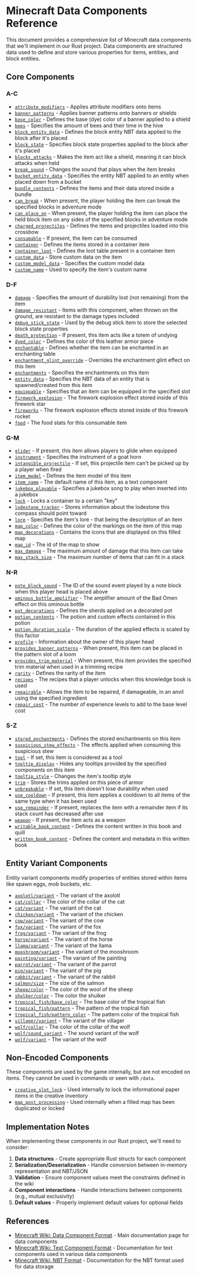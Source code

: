 # Minecraft Data Components Reference

This document provides a comprehensive list of Minecraft data components that we'll implement in our Rust project. Data components are structured data used to define and store various properties for items, entities, and block entities.

## Core Components

### A-C

- [`attribute_modifiers`](https://minecraft.wiki/w/Data_component_format#attribute_modifiers) - Applies attribute modifiers onto items
- [`banner_patterns`](https://minecraft.wiki/w/Data_component_format#banner_patterns) - Applies banner patterns onto banners or shields
- [`base_color`](https://minecraft.wiki/w/Data_component_format#base_color) - Defines the base (dye) color of a banner applied to a shield
- [`bees`](https://minecraft.wiki/w/Data_component_format#bees) - Specifies the amount of bees and their time in the hive
- [`block_entity_data`](https://minecraft.wiki/w/Data_component_format#block_entity_data) - Defines the block entity NBT data applied to the block after it's placed
- [`block_state`](https://minecraft.wiki/w/Data_component_format#block_state) - Specifies block state properties applied to the block after it's placed
- [`blocks_attacks`](https://minecraft.wiki/w/Data_component_format#blocks_attacks) - Makes the item act like a shield, meaning it can block attacks when held
- [`break_sound`](https://minecraft.wiki/w/Data_component_format#break_sound) - Changes the sound that plays when the item breaks
- [`bucket_entity_data`](https://minecraft.wiki/w/Data_component_format#bucket_entity_data) - Specifies the entity NBT applied to an entity when placed down from a bucket
- [`bundle_contents`](https://minecraft.wiki/w/Data_component_format#bundle_contents) - Defines the items and their data stored inside a bundle
- [`can_break`](https://minecraft.wiki/w/Data_component_format#can_break) - When present, the player holding the item can break the specified blocks in adventure mode
- [`can_place_on`](https://minecraft.wiki/w/Data_component_format#can_place_on) - When present, the player holding the item can place the held block item on any sides of the specified blocks in adventure mode
- [`charged_projectiles`](https://minecraft.wiki/w/Data_component_format#charged_projectiles) - Defines the items and projectiles loaded into this crossbow
- [`consumable`](https://minecraft.wiki/w/Data_component_format#consumable) - If present, the item can be consumed
- [`container`](https://minecraft.wiki/w/Data_component_format#container) - Defines the items stored in a container item
- [`container_loot`](https://minecraft.wiki/w/Data_component_format#container_loot) - Defines the loot table present in a container item
- [`custom_data`](https://minecraft.wiki/w/Data_component_format#custom_data) - Store custom data on the item
- [`custom_model_data`](https://minecraft.wiki/w/Data_component_format#custom_model_data) - Specifies the custom model data
- [`custom_name`](https://minecraft.wiki/w/Data_component_format#custom_name) - Used to specify the item's custom name

### D-F

- [`damage`](https://minecraft.wiki/w/Data_component_format#damage) - Specifies the amount of durability lost (not remaining) from the item
- [`damage_resistant`](https://minecraft.wiki/w/Data_component_format#damage_resistant) - Items with this component, when thrown on the ground, are resistant to the damage types included
- [`debug_stick_state`](https://minecraft.wiki/w/Data_component_format#debug_stick_state) - Used by the debug stick item to store the selected block state properties
- [`death_protection`](https://minecraft.wiki/w/Data_component_format#death_protection) - If present, this item acts like a totem of undying
- [`dyed_color`](https://minecraft.wiki/w/Data_component_format#dyed_color) - Defines the color of this leather armor piece
- [`enchantable`](https://minecraft.wiki/w/Data_component_format#enchantable) - Defines whether the item can be enchanted in an enchanting table
- [`enchantment_glint_override`](https://minecraft.wiki/w/Data_component_format#enchantment_glint_override) - Overrides the enchantment glint effect on this item
- [`enchantments`](https://minecraft.wiki/w/Data_component_format#enchantments) - Specifies the enchantments on this item
- [`entity_data`](https://minecraft.wiki/w/Data_component_format#entity_data) - Specifies the NBT data of an entity that is spawned/created from this item
- [`equippable`](https://minecraft.wiki/w/Data_component_format#equippable) - Specifies that an item can be equipped in the specified slot
- [`firework_explosion`](https://minecraft.wiki/w/Data_component_format#firework_explosion) - The firework explosion effect stored inside of this firework star
- [`fireworks`](https://minecraft.wiki/w/Data_component_format#fireworks) - The firework explosion effects stored inside of this firework rocket
- [`food`](https://minecraft.wiki/w/Data_component_format#food) - The food stats for this consumable item

### G-M

- [`glider`](https://minecraft.wiki/w/Data_component_format#glider) - If present, this item allows players to glide when equipped
- [`instrument`](https://minecraft.wiki/w/Data_component_format#instrument) - Specifies the instrument of a goat horn
- [`intangible_projectile`](https://minecraft.wiki/w/Data_component_format#intangible_projectile) - If set, this projectile item can't be picked up by a player when fired
- [`item_model`](https://minecraft.wiki/w/Data_component_format#item_model) - Defines the item model of this item
- [`item_name`](https://minecraft.wiki/w/Data_component_format#item_name) - The default name of this item, as a text component
- [`jukebox_playable`](https://minecraft.wiki/w/Data_component_format#jukebox_playable) - Specifies a jukebox song to play when inserted into a jukebox
- [`lock`](https://minecraft.wiki/w/Data_component_format#lock) - Locks a container to a certain "key"
- [`lodestone_tracker`](https://minecraft.wiki/w/Data_component_format#lodestone_tracker) - Stores information about the lodestone this compass should point toward
- [`lore`](https://minecraft.wiki/w/Data_component_format#lore) - Specifies the item's lore - that being the description of an item
- [`map_color`](https://minecraft.wiki/w/Data_component_format#map_color) - Defines the color of the markings on the item of this map
- [`map_decorations`](https://minecraft.wiki/w/Data_component_format#map_decorations) - Contains the icons that are displayed on this filled map
- [`map_id`](https://minecraft.wiki/w/Data_component_format#map_id) - The id of the map to show
- [`max_damage`](https://minecraft.wiki/w/Data_component_format#max_damage) - The maximum amount of damage that this item can take
- [`max_stack_size`](https://minecraft.wiki/w/Data_component_format#max_stack_size) - The maximum number of items that can fit in a stack

### N-R

- [`note_block_sound`](https://minecraft.wiki/w/Data_component_format#note_block_sound) - The ID of the sound event played by a note block when this player head is placed above
- [`ominous_bottle_amplifier`](https://minecraft.wiki/w/Data_component_format#ominous_bottle_amplifier) - The amplifier amount of the Bad Omen effect on this ominous bottle
- [`pot_decorations`](https://minecraft.wiki/w/Data_component_format#pot_decorations) - Defines the sherds applied on a decorated pot
- [`potion_contents`](https://minecraft.wiki/w/Data_component_format#potion_contents) - The potion and custom effects contained in this potion
- [`potion_duration_scale`](https://minecraft.wiki/w/Data_component_format#potion_duration_scale) - The duration of the applied effects is scaled by this factor
- [`profile`](https://minecraft.wiki/w/Data_component_format#profile) - Information about the owner of this player head
- [`provides_banner_patterns`](https://minecraft.wiki/w/Data_component_format#provides_banner_patterns) - When present, this item can be placed in the pattern slot of a loom
- [`provides_trim_material`](https://minecraft.wiki/w/Data_component_format#provides_trim_material) - When present, this item provides the specified trim material when used in a trimming recipe
- [`rarity`](https://minecraft.wiki/w/Data_component_format#rarity) - Defines the rarity of the item
- [`recipes`](https://minecraft.wiki/w/Data_component_format#recipes) - The recipes that a player unlocks when this knowledge book is used
- [`repairable`](https://minecraft.wiki/w/Data_component_format#repairable) - Allows the item to be repaired, if damageable, in an anvil using the specified ingredient
- [`repair_cost`](https://minecraft.wiki/w/Data_component_format#repair_cost) - The number of experience levels to add to the base level cost

### S-Z

- [`stored_enchantments`](https://minecraft.wiki/w/Data_component_format#stored_enchantments) - Defines the stored enchantments on this item
- [`suspicious_stew_effects`](https://minecraft.wiki/w/Data_component_format#suspicious_stew_effects) - The effects applied when consuming this suspicious stew
- [`tool`](https://minecraft.wiki/w/Data_component_format#tool) - If set, this item is considered as a tool
- [`tooltip_display`](https://minecraft.wiki/w/Data_component_format#tooltip_display) - Hides any tooltips provided by the specified components on this item
- [`tooltip_style`](https://minecraft.wiki/w/Data_component_format#tooltip_style) - Changes the item's tooltip style
- [`trim`](https://minecraft.wiki/w/Data_component_format#trim) - Stores the trims applied on this piece of armor
- [`unbreakable`](https://minecraft.wiki/w/Data_component_format#unbreakable) - If set, this item doesn't lose durability when used
- [`use_cooldown`](https://minecraft.wiki/w/Data_component_format#use_cooldown) - If present, this item applies a cooldown to all items of the same type when it has been used
- [`use_remainder`](https://minecraft.wiki/w/Data_component_format#use_remainder) - If present, replaces the item with a remainder item if its stack count has decreased after use
- [`weapon`](https://minecraft.wiki/w/Data_component_format#weapon) - If present, the item acts as a weapon
- [`writable_book_content`](https://minecraft.wiki/w/Data_component_format#writable_book_content) - Defines the content written in this book and quill
- [`written_book_content`](https://minecraft.wiki/w/Data_component_format#written_book_content) - Defines the content and metadata in this written book

## Entity Variant Components

Entity variant components modify properties of entities stored within items like spawn eggs, mob buckets, etc.

- [`axolotl/variant`](https://minecraft.wiki/w/Data_component_format#axolotl/variant) - The variant of the axolotl
- [`cat/collar`](https://minecraft.wiki/w/Data_component_format#cat/collar) - The color of the collar of the cat
- [`cat/variant`](https://minecraft.wiki/w/Data_component_format#cat/variant) - The variant of the cat
- [`chicken/variant`](https://minecraft.wiki/w/Data_component_format#chicken/variant) - The variant of the chicken
- [`cow/variant`](https://minecraft.wiki/w/Data_component_format#cow/variant) - The variant of the cow
- [`fox/variant`](https://minecraft.wiki/w/Data_component_format#fox/variant) - The variant of the fox
- [`frog/variant`](https://minecraft.wiki/w/Data_component_format#frog/variant) - The variant of the frog
- [`horse/variant`](https://minecraft.wiki/w/Data_component_format#horse/variant) - The variant of the horse
- [`llama/variant`](https://minecraft.wiki/w/Data_component_format#llama/variant) - The variant of the llama
- [`mooshroom/variant`](https://minecraft.wiki/w/Data_component_format#mooshroom/variant) - The variant of the mooshroom
- [`painting/variant`](https://minecraft.wiki/w/Data_component_format#painting/variant) - The variant of the painting
- [`parrot/variant`](https://minecraft.wiki/w/Data_component_format#parrot/variant) - The variant of the parrot
- [`pig/variant`](https://minecraft.wiki/w/Data_component_format#pig/variant) - The variant of the pig
- [`rabbit/variant`](https://minecraft.wiki/w/Data_component_format#rabbit/variant) - The variant of the rabbit
- [`salmon/size`](https://minecraft.wiki/w/Data_component_format#salmon/size) - The size of the salmon
- [`sheep/color`](https://minecraft.wiki/w/Data_component_format#sheep/color) - The color of the wool of the sheep
- [`shulker/color`](https://minecraft.wiki/w/Data_component_format#shulker/color) - The color the shulker
- [`tropical_fish/base_color`](https://minecraft.wiki/w/Data_component_format#tropical_fish/base_color) - The base color of the tropical fish
- [`tropical_fish/pattern`](https://minecraft.wiki/w/Data_component_format#tropical_fish/pattern) - The pattern of the tropical fish
- [`tropical_fish/pattern_color`](https://minecraft.wiki/w/Data_component_format#tropical_fish/pattern_color) - The pattern color of the tropical fish
- [`villager/variant`](https://minecraft.wiki/w/Data_component_format#villager/variant) - The variant of the villager
- [`wolf/collar`](https://minecraft.wiki/w/Data_component_format#wolf/collar) - The color of the collar of the wolf
- [`wolf/sound_variant`](https://minecraft.wiki/w/Data_component_format#wolf/sound_variant) - The sound variant of the wolf
- [`wolf/variant`](https://minecraft.wiki/w/Data_component_format#wolf/variant) - The variant of the wolf

## Non-Encoded Components

These components are used by the game internally, but are not encoded on items. They cannot be used in commands or seen with `/data`.

- [`creative_slot_lock`](https://minecraft.wiki/w/Data_component_format#creative_slot_lock) - Used internally to lock the informational paper items in the creative inventory
- [`map_post_processing`](https://minecraft.wiki/w/Data_component_format#map_post_processing) - Used internally when a filled map has been duplicated or locked

## Implementation Notes

When implementing these components in our Rust project, we'll need to consider:

1. **Data structures** - Create appropriate Rust structs for each component
2. **Serialization/Deserialization** - Handle conversion between in-memory representation and NBT/JSON
3. **Validation** - Ensure component values meet the constraints defined in the wiki
4. **Component interactions** - Handle interactions between components (e.g., mutual exclusivity)
5. **Default values** - Properly implement default values for optional fields

## References

- [Minecraft Wiki: Data Component Format](https://minecraft.wiki/w/Data_component_format) - Main documentation page for data components
- [Minecraft Wiki: Text Component Format](https://minecraft.wiki/w/Text_component_format) - Documentation for text components used in various data components
- [Minecraft Wiki: NBT Format](https://minecraft.wiki/w/NBT_format) - Documentation for the NBT format used for data storage